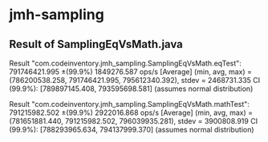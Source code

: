 # jmh-sampling


## Result of SamplingEqVsMath.java

Result "com.codeinventory.jmh_sampling.SamplingEqVsMath.eqTest":
  791746421.995 ±(99.9%) 1849276.587 ops/s [Average]
  (min, avg, max) = (786200538.258, 791746421.995, 795612340.392), stdev = 2468731.335
  CI (99.9%): [789897145.408, 793595698.581] (assumes normal distribution)


Result "com.codeinventory.jmh_sampling.SamplingEqVsMath.mathTest":
  791215982.502 ±(99.9%) 2922016.868 ops/s [Average]
  (min, avg, max) = (781651881.440, 791215982.502, 796039935.281), stdev = 3900808.919
  CI (99.9%): [788293965.634, 794137999.370] (assumes normal distribution)


